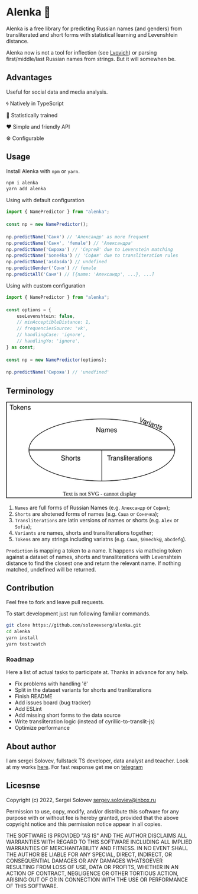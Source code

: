 # Alenka 👧

Alenka is a free library for predicting Russian names (and genders) from transliterated and short forms with statistical learning and Levenshtein distance.

Alenka now is not a tool for inflection (see [Lvovich](inflect)) or parsing first/middle/last Russian names from strings. But it will somewhen be.

## Advantages

Useful for social data and media analysis.

🌀 Natively in TypeScript

🔢 Statistically trained

❤ Simple and friendly API

⚙ Configurable

## Usage

Install Alenka with `npm` or `yarn`.

```bash
npm i alenka
yarn add alenka
```

Using with default configuration

```typescript
import { NamePredictor } from "alenka";

const np = new NamePredictor();

np.predictName('Саня') // 'Александр' as more frequent
np.predictName('Саня', 'female') // 'Александра'
np.predictName('Сирожа') // 'Сергей' due to Levenstein matching
np.predictName('$one4ka') // 'София' due to transliteration rules
np.predictName('asdasda') // undefined
np.predictGender('Соня') // female
np.predictAll('Саня') // [{name: 'Александр', ...}, ...]
```

Using with custom configuration

```typescript
import { NamePredictor } from "alenka";

const options = {
    useLevenshtein: false,
    // minAcceptibleDistance: 1,
    // frequenciesSource: 'vk',
    // handlingCase: 'ignore',
    // handlingYo: 'ignore',
} as const;

const np = new NamePredictor(options);

np.predictName('Сирожа') // 'unedfined'
```

## Terminology

![Terminology diagram](./docs/diagram.svg)

1. `Names` are full forms of Russian Names (e.g. `Александр` or `София`);
2. `Shorts` are shotened forms of names (e.g. `Саша` or `Сонечка`);
3. `Transliterations` are latin versions of names or shorts (e.g. `Alex` or `Sofia`);
4. `Variants` are names, shorts and transliterations together;
5. `Tokens` are any strings including variatns (e.g. `Саша`, `$0nechk@`, `abcdefg`).

`Prediction` is mapping a token to a name. It happens via mathcing token against a dataset of names, shorts and transliterations with Levenshtein distance to find the closest one and return the relevant name. If nothing matched, undefined will be returned.

## Contribution

Feel free to fork and leave pull requests.

To start development just run following familiar commands.

```bash
git clone https://github.com/solovevserg/alenka.git
cd alenka
yarn install
yarn test:watch
```

### Roadmap

Here a list of actual tasks to participate at. Thanks in advance for any help.

* Fix problems with handling 'ё'
* Split in the dataset variants for shorts and tranliterations
* Finish README
* Add issues board (bug tracker)
* Add ESLint
* Add missing short forms to the data source
* Write transliteration logic (instead of cyrillic-to-translit-js)
* Optimize performance

## About author

I am sergei Solovev, fullstack TS developer, data analyst and teacher. Look at my works [here](https://sergsol.com/). For fast response get me on [telegram](https://t.me/sergsol)

## Licesnse

Copyright (c) 2022, Sergei Solovev sergey.soloviev@inbox.ru

Permission to use, copy, modify, and/or distribute this software for any
purpose with or without fee is hereby granted, provided that the above
copyright notice and this permission notice appear in all copies.

THE SOFTWARE IS PROVIDED "AS IS" AND THE AUTHOR DISCLAIMS ALL WARRANTIES
WITH REGARD TO THIS SOFTWARE INCLUDING ALL IMPLIED WARRANTIES OF
MERCHANTABILITY AND FITNESS. IN NO EVENT SHALL THE AUTHOR BE LIABLE FOR
ANY SPECIAL, DIRECT, INDIRECT, OR CONSEQUENTIAL DAMAGES OR ANY DAMAGES
WHATSOEVER RESULTING FROM LOSS OF USE, DATA OR PROFITS, WHETHER IN AN
ACTION OF CONTRACT, NEGLIGENCE OR OTHER TORTIOUS ACTION, ARISING OUT OF
OR IN CONNECTION WITH THE USE OR PERFORMANCE OF THIS SOFTWARE.
